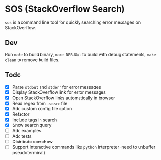 # SOS (StackOverflow Search)
`sos` is a command line tool for quickly searching error messages on StackOverflow.

## Dev
Run `make` to build binary, `make DEBUG=1` to build with debug statements, `make clean` to remove build files.

## Todo
- [x] Parse `stdout` and `stderr` for error messages
- [x] Display StackOverflow link for error messages
- [x] Open StackOverflow links automatically in browser
- [x] Read regex from `.sosrc` file
- [x] Add custom config file option
- [x] Refactor
- [x] Include tags in search
- [x] Show search query
- [ ] Add examples
- [ ] Add tests
- [ ] Distribute somehow
- [ ] Support interactive commands like `python` interpreter (need to unbuffer pseudoterminal)

